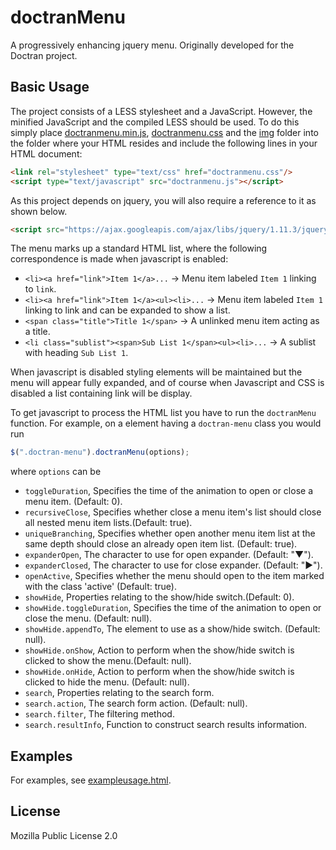 # doctranMenu
A progressively enhancing jquery menu. Originally developed for the Doctran project.

## Basic Usage

The project consists of a LESS stylesheet and a JavaScript. However, the minified JavaScript and the compiled LESS should be used. To do this simply place [doctranmenu.min.js](doctranmenu.min.js), [doctranmenu.css](doctranmenu.css) and the [img](img) folder into the folder where your HTML resides and include the following lines in your HTML document:

```html
<link rel="stylesheet" type="text/css" href="doctranmenu.css"/>
<script type="text/javascript" src="doctranmenu.js"></script>
```

As this project depends on jquery, you will also require a reference to it as shown below.

```html
<script src="https://ajax.googleapis.com/ajax/libs/jquery/1.11.3/jquery.min.js"></script>
```

The menu marks up a standard HTML list, where the following correspondence is made when javascript is enabled:

 * `<li><a href="link">Item 1</a>...` -> Menu item labeled `Item 1` linking to `link`.
 * `<li><a href="link">Item 1</a><ul><li>...` -> Menu item labeled `Item 1` linking to link and can be expanded to show a list.
 * `<span class="title">Title 1</span>` -> A unlinked menu item acting as a title.
 * `<li class="sublist"><span>Sub List 1</span><ul><li>...` -> A sublist with heading `Sub List 1`.

When javascript is disabled styling elements will be maintained but the menu will appear fully expanded, and of course when Javascript and CSS is disabled a list containing link will be display.

To get javascript to process the HTML list you have to run the `doctranMenu` function. For example, on a element having a `doctran-menu` class you would run
```javascript
$(".doctran-menu").doctranMenu(options);
```
where `options` can be
 * `toggleDuration`, Specifies the time of the animation to open or close a menu item. (Default: 0).
 * `recursiveClose`, Specifies whether close a menu item's list should close all nested menu item lists.(Default: true).
 * `uniqueBranching`, Specifies whether open another menu item list at the same depth should close an already open item list. (Default: true).
 * `expanderOpen`, The character to use for open expander. (Default: "▼").
 * `expanderClosed`, The character to use for close expander. (Default: "▶").
 * `openActive`, Specifies whether the menu should open to the item marked with the class 'active' (Default: true).
 * `showHide`, Properties relating to the show/hide switch.(Default: 0).
  * `showHide.toggleDuration`, Specifies the time of the animation to open or close the menu. (Default: null).
  * `showHide.appendTo`, The element to use as a show/hide switch. (Default: null).
  * `showHide.onShow`, Action to perform when the show/hide switch is clicked to show the menu.(Default: null).
  * `showHide.onHide`, Action to perform when the show/hide switch is clicked to hide the menu. (Default: null).
 * `search`, Properties relating to the search form.
  * `search.action`, The search form action. (Default: null).
  * `search.filter`, The filtering method.
  * `search.resultInfo`, Function to construct search results information.

## Examples
For examples, see [exampleusage.html](exampleusage.html).

## License
Mozilla Public License 2.0
